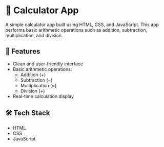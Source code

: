 # 🧮 Calculator App

A simple  calculator app built using HTML, CSS, and JavaScript. This app performs basic arithmetic operations such as addition, subtraction, multiplication, and division.

## 🚀 Features

- Clean and user-friendly interface
- Basic arithmetic operations:
  - Addition (+)
  - Subtraction (−)
  - Multiplication (×)
  - Division (÷)
- Real-time calculation display


## 🛠️ Tech Stack

- HTML
- CSS 
- JavaScript





